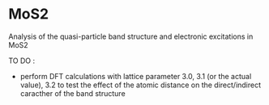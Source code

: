 # MoS2
Analysis of the quasi-particle band structure and electronic excitations in MoS2

TO DO :

- perform DFT calculations with lattice parameter 3.0, 3.1 (or the actual value), 3.2 to test the effect
  of the atomic distance on the direct/indirect caracther of the band structure

